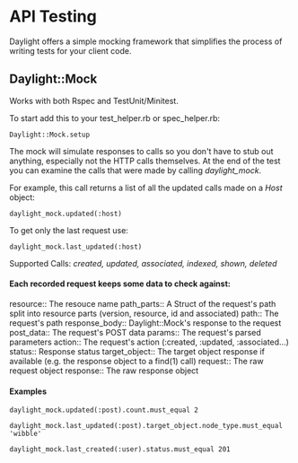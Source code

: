 # API Testing

Daylight offers a simple mocking framework that simplifies the process of writing tests for your client code.

## Daylight::Mock

Works with both Rspec and TestUnit/Minitest.

To start add this to your test_helper.rb or spec_helper.rb:

    Daylight::Mock.setup

The mock will simulate responses to calls so you don't have to stub out anything, especially not the HTTP calls themselves.
At the end of the test you can examine the calls that were made by calling *daylight_mock*.

For example, this call returns a list of all the updated calls made on a *Host* object:

    daylight_mock.updated(:host)

To get only the last request use:

    daylight_mock.last_updated(:host)

Supported Calls: *created, updated, associated, indexed, shown, deleted*

#### Each recorded request keeps some data to check against:
resource:: The resouce name
path_parts:: A Struct of the request's path split into resource parts (version, resource, id and associated)
path:: The request's path
response_body:: Daylight::Mock's response to the request
post_data:: The request's POST data
params:: The request's parsed parameters
action:: The request's action (:created, :updated, :associated...)
status:: Response status
target_object:: The target object response if available (e.g. the response object to a find(1) call)
request:: The raw request object
response:: The raw response object


#### Examples

    daylight_mock.updated(:post).count.must_equal 2

    daylight_mock.last_updated(:post).target_object.node_type.must_equal 'wibble'

    daylight_mock.last_created(:user).status.must_equal 201
